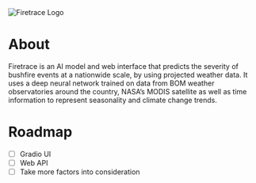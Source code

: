 <img src="https://raw.githubusercontent.com/jtpotato/yicte-bushfires/main/branding/banner.svg" alt="Firetrace Logo" />

# About
Firetrace is an AI model and web interface that predicts the severity of bushfire events at a nationwide scale, by using projected weather data. It uses a deep neural network trained on data from BOM weather observatories around the country, NASA’s MODIS satellite as well as time information to represent seasonality and climate change trends.

# Roadmap
- [ ] Gradio UI
- [ ] Web API
- [ ] Take more factors into consideration